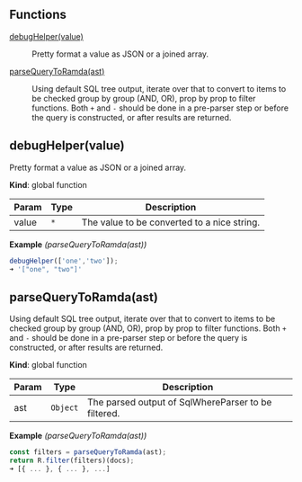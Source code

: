## Functions

<dl>
<dt><a href="#debugHelper">debugHelper(value)</a></dt>
<dd><p>Pretty format a value as JSON or a joined array.</p>
</dd>
<dt><a href="#parseQueryToRamda">parseQueryToRamda(ast)</a></dt>
<dd><p>Using default SQL tree output, iterate over that to convert to items to be checked group by group (AND, OR), prop by prop to filter functions.
Both <code>+</code> and <code>-</code> should be done in a pre-parser step or before the query is constructed, or after results are returned.</p>
</dd>
</dl>

<a name="debugHelper"></a>

## debugHelper(value)
Pretty format a value as JSON or a joined array.

**Kind**: global function  

| Param | Type | Description |
| --- | --- | --- |
| value | <code>\*</code> | The value to be converted to a nice string. |

**Example** *(parseQueryToRamda(ast))*  
```js
debugHelper(['one','two']);
➜ '["one", "two"]'
```
<a name="parseQueryToRamda"></a>

## parseQueryToRamda(ast)
Using default SQL tree output, iterate over that to convert to items to be checked group by group (AND, OR), prop by prop to filter functions.
Both `+` and `-` should be done in a pre-parser step or before the query is constructed, or after results are returned.

**Kind**: global function  

| Param | Type | Description |
| --- | --- | --- |
| ast | <code>Object</code> | The parsed output of SqlWhereParser to be filtered. |

**Example** *(parseQueryToRamda(ast))*  
```js
const filters = parseQueryToRamda(ast);
return R.filter(filters)(docs);
➜ [{ ... }, { ... }, ...]
```
